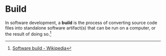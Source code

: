# Build
In software development, a **build** is the process of converting source code files into standalone software artifact(s) that can be run on a computer, or the result of doing so.[^wiki]

[^wiki]: [Software build - Wikipedia](https://en.wikipedia.org/wiki/Software_build)